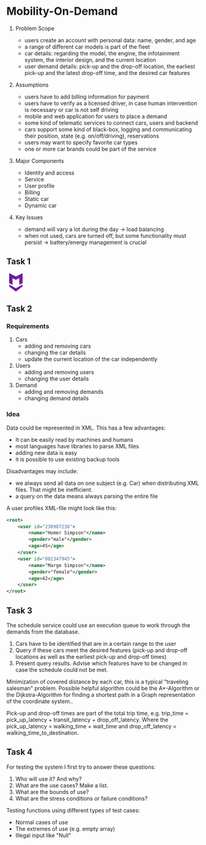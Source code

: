 # Mobility-On-Demand
1. Problem Scope
    -   users create an account with personal data: name, gender, and age
    -   a range of different car models is part of the fleet
    -   car details: regarding the model, the engine, the infotainment system, the interior design, and the current location
    -   user demand details: pick-up and the drop-off location, the earliest pick-up and the latest drop-off time, and the desired car features

2. Assumptions
    -   users have to add billing information for payment
    -   users have to verify as a licensed driver, in case human intervention is necessary or car is not self driving
    -   mobile and web application for users to place a demand
    -   some kind of telematic services to connect cars, users and backend
    -   cars support some kind of black-box, logging and communicating their position, state (e.g. on/off/driving), reservations
    -   users may want to specify favorite car types
    -   one or more car brands could be part of the service
 
3. Major Components
    -   Identity and access 
    -   Service 
    -   User profile 
    -   Billing 
    -   Static car 
    -   Dynamic car 
    
4. Key Issues
    -   demand will vary a lot during the day -> load balancing
    -   when not used, cars are turned off, but some functionality must persist -> battery/energy management is crucial
    
## Task 1
![alt text](https://github.com/adam-p/markdown-here/raw/master/src/common/images/icon48.png "Logo Title Text 1")

## Task 2
### Requirements
1. Cars
    -   adding and removing cars
    -   changing the car details
    -   update the current location of the car independently
2. Users
    -   adding and removing users
    -   changing the user details
3. Demand
    -   adding and removing demands
    -   changing demand details

### Idea
Data could be represented in XML. This has a few advantages:
-   It can be easily read by machines and humans
-   most languages have libraries to parse XML files
-   adding new data is easy
-   it is possible to use existing backup tools

Disadvantages may include:
-   we always send all data on one subject (e.g. Car) when distributing XML files. That might be inefficient.
-   a query on the data means always parsing the entire file

A user profiles XML-file might look like this:
```xml
<root>
    <user id="230987236"> 
        <name>"Homer Simpson"</name> 
        <gender>"male"</gender> 
        <age>45</age> 
    </user>
    <user id="082347945"> 
        <name>"Marge Simpson"</name> 
        <gender>"female"</gender> 
        <age>42</age> 
    </user>
</root>
```

## Task 3
The schedule service could use an execution queue to work through the demands from the database. 
1. Cars have to be identified that are in a certain range to the user
2. Query if these cars meet the desired features (pick-up and drop-off locations as well as the earliest pick-up and drop-off times)
3. Present query results. Advise which features have to be changed in case the schedule could not be met.

Minimization of covered distance by each car, this is a typical "traveling salesman" problem. Possible helpful algorithm could be the A*-Algorithm or the Dijkstra-Algorithm for finding a shortest path in a Graph representation of the coordinate system..

Pick-up and drop-off times are part of the total trip time, e.g. trip_time = pick_up_latency + transit_latency + drop_off_latency. Where the pick_up_latency = walking_time + wait_time and drop_off_latency = walking_time_to_destination.

## Task 4
For testing the system I first try to answer these questions: 
1. Who will use it? And why?
2. What are the use cases? Make a list.
3. What are the bounds of use?
4. What are the stress conditions or failure conditions?

Testing functions using different types of test cases:
-   Normal cases of use
-   The extremes of use (e.g. empty array)
-   Illegal input like "Null"



